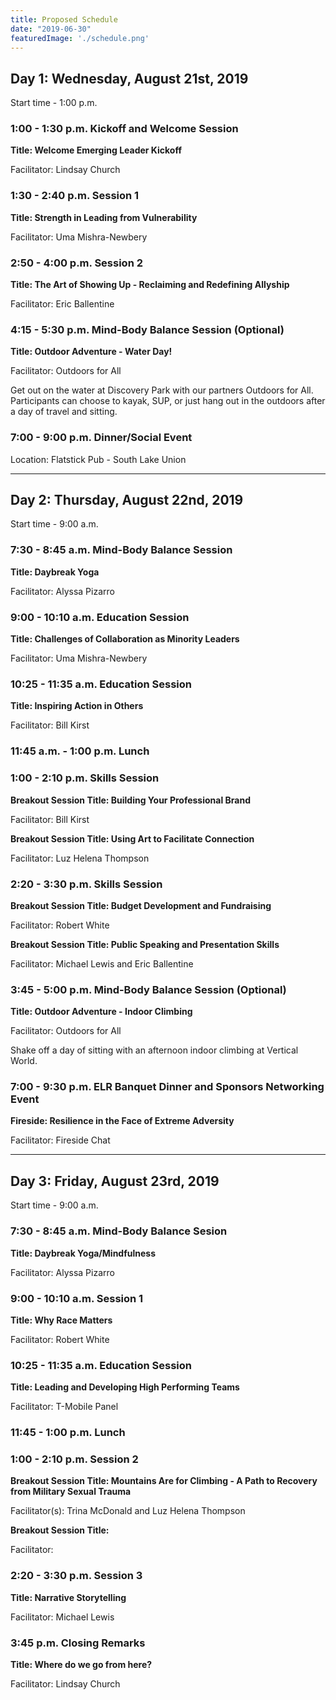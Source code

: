 ```yaml
---
title: Proposed Schedule
date: "2019-06-30"
featuredImage: './schedule.png'
---
```


## <span class="navy-text">Day 1: Wednesday, August 21st, 2019</span>

Start time - 1:00 p.m.


### <span class="red-text">1:00 - 1:30 p.m. 		Kickoff and Welcome Session</span>

**Title: Welcome Emerging Leader Kickoff**

Facilitator: Lindsay Church

### <span class="red-text">1:30 - 2:40 p.m.			Session 1</span>

**Title: Strength in Leading from Vulnerability**

Facilitator: Uma Mishra-Newbery

### <span class="red-text">2:50 - 4:00 p.m.		Session 2</span>

**Title: The Art of Showing Up - Reclaiming and Redefining Allyship**

Facilitator: Eric Ballentine

### <span class="red-text">4:15 - 5:30 p.m.			Mind-Body Balance Session (Optional)</span>

**Title: Outdoor Adventure - Water Day!**

Facilitator: Outdoors for All

Get out on the water at Discovery Park with our partners Outdoors for All. Participants can choose to kayak, SUP, or just hang out in the outdoors after a day of travel and sitting. 

### <span class="red-text">7:00 - 9:00 p.m.			Dinner/Social Event</span>

Location: Flatstick Pub - South Lake Union

***
	
## <span class="navy-text">Day 2: Thursday, August 22nd, 2019</span>

Start time - 9:00 a.m.



### <span class="red-text">7:30 - 8:45 a.m.</span> 		Mind-Body Balance Session

**Title: Daybreak Yoga**

Facilitator: Alyssa Pizarro

### <span class="red-text">9:00 - 10:10 a.m.</span> 		Education Session
				
**Title: Challenges of Collaboration as Minority Leaders**

Facilitator: Uma Mishra-Newbery

### <span class="red-text">10:25 - 11:35 a.m.</span> 		Education Session
				
**Title: Inspiring Action in Others**

Facilitator: Bill Kirst

### <span class="red-text">11:45 a.m. - 1:00 p.m.</span>		Lunch

### <span class="red-text">1:00 - 2:10 p.m.</span>		Skills Session

**Breakout Session Title: Building Your Professional Brand**

Facilitator: Bill Kirst 

**Breakout Session Title: Using Art to Facilitate Connection**

Facilitator: Luz Helena Thompson

### <span class="red-text">2:20 - 3:30 p.m.</span>		Skills Session

**Breakout Session Title: Budget Development and Fundraising**

Facilitator: Robert White

**Breakout Session Title: Public Speaking and Presentation Skills**

Facilitator: Michael Lewis and Eric Ballentine

### <span class="red-text">3:45 - 5:00 p.m.</span>		Mind-Body Balance Session (Optional)

**Title: Outdoor Adventure - Indoor Climbing**

Facilitator: Outdoors for All

Shake off a day of sitting with an afternoon indoor climbing at Vertical World. 

### <span class="red-text">7:00 - 9:30 p.m.</span>		ELR Banquet Dinner and Sponsors Networking Event

**Fireside: Resilience in the Face of Extreme Adversity**

Facilitator: Fireside Chat

***

## <span class="navy-text">Day 3: Friday, August 23rd, 2019</span>

Start time - 9:00 a.m.

### <span class="red-text">7:30 - 8:45 a.m. 		Mind-Body Balance Sesion</span>
				
**Title: Daybreak Yoga/Mindfulness**

Facilitator: Alyssa Pizarro

### <span class="red-text">9:00 - 10:10 a.m. 		Session 1</span>
				
**Title: Why Race Matters**

Facilitator: Robert White

### <span class="red-text">10:25 - 11:35 a.m. 		Education Session</span>
				
**Title: Leading and Developing High Performing Teams**

Facilitator: T-Mobile Panel

### <span class="red-text">11:45 - 1:00 p.m. 		Lunch </span>


### <span class="red-text">1:00 - 2:10 p.m.		Session 2</span>

**Breakout Session Title: Mountains Are for Climbing - A Path to Recovery from Military Sexual Trauma**

Facilitator(s): Trina McDonald and Luz Helena Thompson

**Breakout Session Title:**

Facilitator: 

### <span class="red-text">2:20 - 3:30 p.m.		Session 3</span>

**Title: Narrative Storytelling**

Facilitator: Michael Lewis

### <span class="red-text">3:45 p.m.			Closing Remarks</span>
**Title: Where do we go from here?**

Facilitator: Lindsay Church